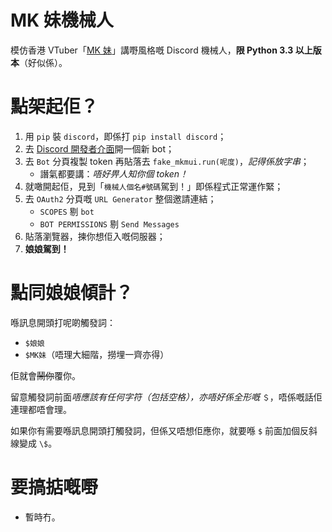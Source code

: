 # MK 妹機械人
模仿香港 VTuber「[MK 妹](https://www.youtube.com/channel/UCO62chyehk6pX7OitrnJAUg)」講嘢風格嘅 Discord 機械人，**限 Python 3.3 以上版本**（好似係）。

# 點架起佢？
1. 用 `pip` 裝 `discord`，即係打 `pip install discord`；
2. 去 [Discord 開發者介面](https://discord.com/developers/applications/)開一個新 bot；
3. 去 `Bot` 分頁複製 token 再貼落去 `fake_mkmui.run(呢度)`，*記得係放字串*；
   * 譖氣都要講：*唔好畀人知你個 token！*
4. 就噉開起佢，見到「`機械人個名#號碼`駕到！」即係程式正常運作緊；
5. 去 `OAuth2` 分頁嘅 `URL Generator` 整個邀請連結；
   * `SCOPES` 剔 `bot`
   * `BOT PERMISSIONS` 剔 `Send Messages`
6. 貼落瀏覽器，揀你想佢入嘅伺服器；
7. **娘娘駕到！**

# 點同娘娘傾計？
喺訊息開頭打呢啲觸發詞：
* `$娘娘`
* `$MK妹`（唔理大細階，撈埋一齊亦得）

佢就會~~鬧你~~覆你。

留意觸發詞前面*唔應該有任何字符（包括空格），亦唔好係全形嘅* `＄`，唔係嘅話佢連理都唔會理。

如果你有需要喺訊息開頭打觸發詞，但係又唔想佢應你，就要喺 `$` 前面加個反斜線變成 `\$`。

# 要搞掂嘅嘢
* 暫時冇。

